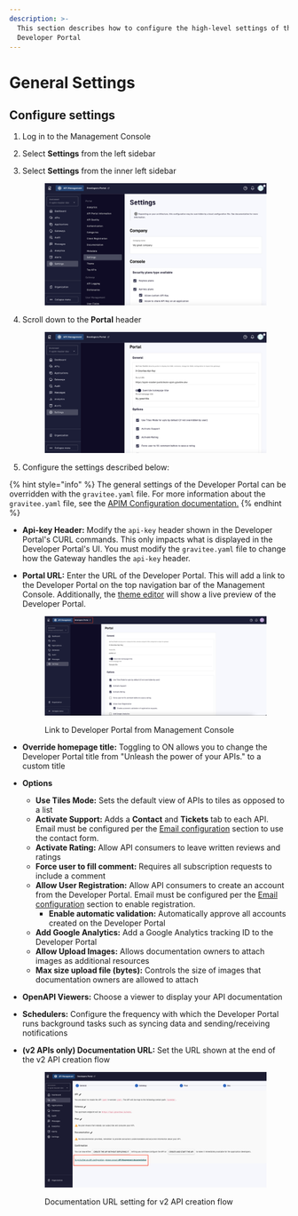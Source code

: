 ```yaml
---
description: >-
  This section describes how to configure the high-level settings of the
  Developer Portal
---
```


# General Settings

## Configure settings

1. Log in to the Management Console
2. Select **Settings** from the left sidebar
3.  Select **Settings** from the inner left sidebar&#x20;

    <figure><img src="../../.gitbook/assets/dev portal_settings.png" alt=""><figcaption></figcaption></figure>
4.  Scroll down to the **Portal** header&#x20;

    <figure><img src="../../.gitbook/assets/dev portal_portal.png" alt=""><figcaption></figcaption></figure>
5. Configure the settings described below:

{% hint style="info" %}
The general settings of the Developer Portal can be overridden with the `gravitee.yaml` file. For more information about the `gravitee.yaml` file, see the [APIM Configuration documentation.](broken-reference)
{% endhint %}

* **Api-key Header:** Modify the `api-key` header shown in the Developer Portal's CURL commands. This only impacts what is displayed in the Developer Portal's UI. You must modify the `gravitee.yaml` file to change how the Gateway handles the `api-key` header.
*   **Portal URL:** Enter the URL of the Developer Portal. This will add a link to the Developer Portal on the top navigation bar of the Management Console. Additionally, the [theme editor](general-settings.md#theme-customization) will show a live preview of the Developer Portal.&#x20;

    <figure><img src="../../.gitbook/assets/dev_portal_link.png" alt=""><figcaption><p>Link to Developer Portal from Management Console</p></figcaption></figure>
* **Override homepage title:** Toggling to ON allows you to change the Developer Portal title from "Unleash the power of your APIs." to a custom title
* **Options**
  * **Use Tiles Mode:** Sets the default view of APIs to tiles as opposed to a list
  * **Activate Support:** Adds a **Contact** and **Tickets** tab to each API. Email must be configured per the [Email configuration](general-settings.md#email-notifications) section to use the contact form.
  * **Activate Rating:** Allow API consumers to leave written reviews and ratings
  * **Force user to fill comment:** Requires all subscription requests to include a comment
  * **Allow User Registration:** Allow API consumers to create an account from the Developer Portal. Email must be configured per the [Email configuration](general-settings.md#email-notifications) section to enable registration.
    * **Enable automatic validation:** Automatically approve all accounts created on the Developer Portal
  * **Add Google Analytics:** Add a Google Analytics tracking ID to the Developer Portal
  * **Allow Upload Images:** Allows documentation owners to attach images as additional resources
  * **Max size upload file (bytes):** Controls the size of images that documentation owners are allowed to attach
* **OpenAPI Viewers:** Choose a viewer to display your API documentation
* **Schedulers:** Configure the frequency with which the Developer Portal runs background tasks such as syncing data and sending/receiving notifications
*   **(v2 APIs only) Documentation URL:** Set the URL shown at the end of the v2 API creation flow&#x20;

    <figure><img src="../../.gitbook/assets/documentation_url (1).png" alt=""><figcaption><p>Documentation URL setting for v2 API creation flow</p></figcaption></figure>
